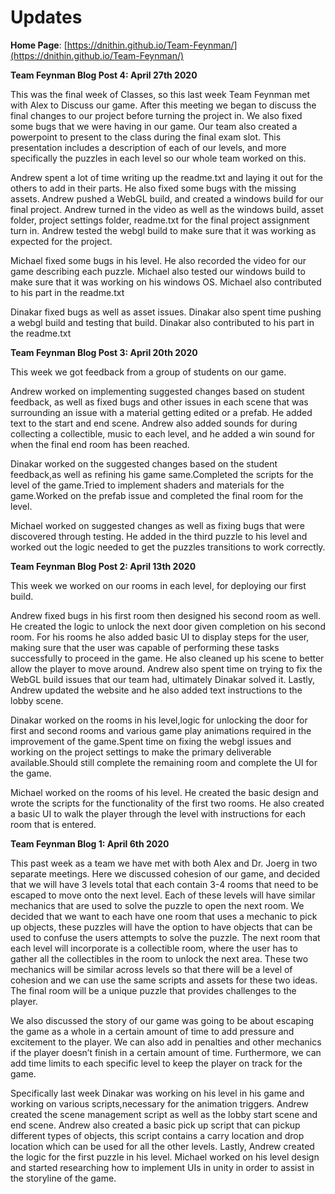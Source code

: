 # Updates

**Home Page**: [https://dnithin.github.io/Team-Feynman/](https://dnithin.github.io/Team-Feynman/)

**Team Feynman Blog Post 4: April 27th 2020**

This was the final week of Classes, so this last week Team Feynman met with Alex to Discuss our game. After this meeting we began to discuss the final changes to our project before turning the project in. We also fixed some bugs that we were having in our game. Our team also created a powerpoint to present to the class during the final exam slot. This presentation includes a description of each of our levels, and more specifically the puzzles in each level so our whole team worked on this.

Andrew spent a lot of time writing up the readme.txt and laying it out for the others to add in their parts. He also fixed some bugs with the missing assets. Andrew pushed a WebGL build, and created a windows build for our final project. Andrew turned in the video as well as the windows build, asset folder, project settings folder, readme.txt for the final project assignment turn in. Andrew tested the webgl build to make sure that it was working as expected for the project.

Michael fixed some bugs in his level. He also recorded the video for our game describing each puzzle. Michael also tested our windows build to make sure that it was working on his windows OS. Michael also contributed to his part in the readme.txt

Dinakar fixed bugs as well as asset issues. Dinakar also spent time pushing a webgl build and testing that build. Dinakar also contributed to his part in the readme.txt


**Team Feynman Blog Post 3: April 20th 2020**

This week we got feedback from a group of students on our game.

Andrew worked on implementing suggested changes based on student feedback, as well as fixed bugs and other issues in each scene that was surrounding an issue with a material getting edited or a prefab. He added text to the start and end scene. Andrew also added sounds for during collecting a collectible, music to each level, and he added a win sound for when the final end room has been reached.

Dinakar worked on the suggested changes based on the student feedback,as well as refining his game same.Completed the scripts for the level of the game.Tried to implement shaders and materials for the game.Worked on the prefab issue and completed the final room for the level.

Michael worked on suggested changes as well as fixing bugs that were discovered through testing. He added in the third puzzle to his level and worked out the logic needed to get the puzzles transitions to work correctly.


**Team Feynman Blog Post 2: April 13th 2020**

This week we worked on our rooms in each level, for deploying our first build. 

Andrew fixed bugs in his first room then designed his second room as well. He created the logic to unlock the next door given completion on his second room. For his rooms he also added basic UI to display steps for the user, making sure that the user was capable of performing these tasks successfully to proceed in the game. He also cleaned up his scene to better allow the player to move around. Andrew also spent time on trying to fix the WebGL build issues that our team had, ultimately Dinakar solved it. Lastly, Andrew updated the website and he also added text instructions to the lobby scene.

Dinakar worked on the rooms in his level,logic for unlocking the door for first and second rooms and various game play animations required in the improvement of the game.Spent time on fixing the webgl issues and working on the project settings to make the primary deliverable available.Should still complete the remaining room and complete the UI for the game.

Michael worked on the rooms of his level. He created the basic design and wrote the scripts for the functionality of the first two rooms. He also created a basic UI to walk the player through the level with instructions for each room that is entered. 


**Team Feynman Blog 1: April 6th 2020**

This past week as a team we have met with both Alex and Dr. Joerg in two separate meetings. Here we discussed cohesion of our game, and decided that we will have 3 levels total that each contain 3-4 rooms that need to be escaped to move onto the next level. Each of these levels will have similar mechanics that are used to solve the puzzle to open the next room. We decided that we want to each have one room that uses a mechanic to pick up objects, these puzzles will have the option to have objects that can be used to confuse the users attempts to solve the puzzle. The next room that each level will incorporate is a collectible room, where the user has to gather all the collectibles in the room to unlock the next area. These two mechanics will be similar across levels so that there will be a level of cohesion and we can use the same scripts and assets for these two ideas. The final room will be a unique puzzle that provides challenges to the player.

We also discussed the story of our game was going to be about escaping the game as a whole in a certain amount of time to add pressure and excitement to the player. We can also add in penalties and other mechanics if the player doesn’t finish in a certain amount of time. Furthermore, we can add time limits to each specific level to keep the player on track for the game.

Specifically last week Dinakar was working on his level in his game and working on various scripts,necessary for the animation triggers. Andrew created the scene management script as well as the lobby start scene and end scene. Andrew also created a basic pick up script that can pickup different types of objects, this script contains a carry location and drop location which can be used for all the other levels. Lastly, Andrew created the logic for the first puzzle in his level. Michael worked on his level design and started researching how to implement UIs in unity in order to assist in the storyline of the game. 
